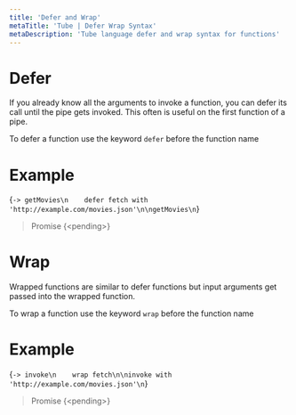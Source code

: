 ```yaml
---
title: 'Defer and Wrap'
metaTitle: 'Tube | Defer Wrap Syntax'
metaDescription: 'Tube language defer and wrap syntax for functions'
---
```


# Defer

If you already know all the arguments to invoke a function, you can defer 
its call until the pipe gets invoked. This often is useful on the first function of a pipe.

To defer a function use the keyword `defer` before the function name

# Example

<TubeCode>{`-> getMovies\n    defer fetch with 'http://example.com/movies.json'\n\ngetMovies\n`}</TubeCode>

> Promise {<pending\>}

# Wrap

Wrapped functions are similar to defer functions but input arguments get passed into the wrapped function.

To wrap a function use the keyword `wrap` before the function name

# Example

<TubeCode>{`-> invoke\n    wrap fetch\n\ninvoke with 'http://example.com/movies.json'\n`}</TubeCode>

> Promise {<pending\>}
